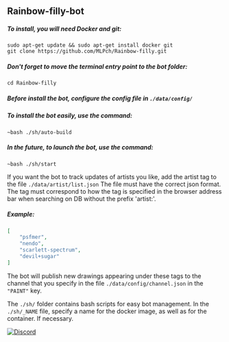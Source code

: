## Rainbow-filly-bot

##### To install, you will need Docker and git:
```text
sudo apt-get update && sudo apt-get install docker git
git clone https://github.com/MLPch/Rainbow-filly.git
```

##### Don't forget to move the terminal entry point to the bot folder:
```text
cd Rainbow-filly
```

##### Before install the bot, configure the config file in `./data/config/`

##### To install the bot easily, use the command:
```text
~bash ./sh/auto-build
```

##### In the future, to launch the bot, use the command:
```text
~bash ./sh/start
```

If you want the bot to track updates of artists you like, add the artist tag to the file `./data/artist/list.json`
The file must have the correct json format.
The tag must correspond to how the tag is specified in the browser address bar when searching on DB without the prefix 'artist:'.

##### Example:
```json
[
	"psfmer",
	"nendo",
	"scarlett-spectrum",
	"devil+sugar"
]
```

The bot will publish new drawings appearing under these tags to the channel that you specify in the file `./data/config/channel.json` in the `"PAINT"` key.

The `./sh/` folder contains bash scripts for easy bot management. 
In the `./sh/_NAME` file, specify a name for the docker image, as well as for the container. If necessary.


<p align="left">
    <a href="https://discord.gg/wGPRmEcQ6s">
        <img src="https://img.shields.io/discord/736277452481101954?color=5865F2&label=Discord&logoColor=5805F4&style=for-the-badge" alt="Discord">
</p>

